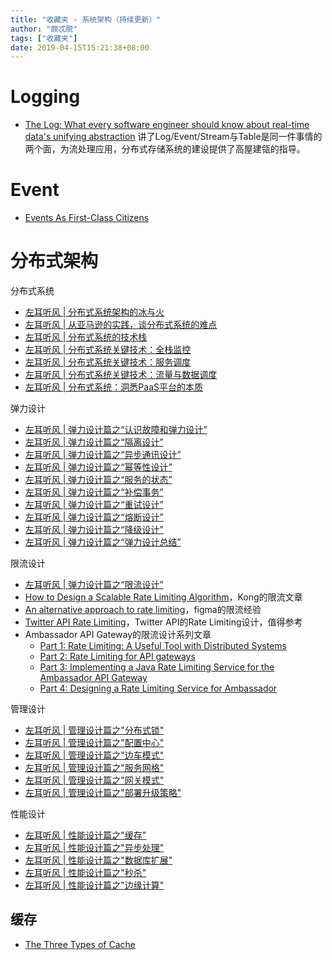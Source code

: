 ```yaml
---
title: "收藏夹 - 系统架构（持续更新）"
author: "颇忒脱"
tags: ["收藏夹"]
date: 2019-04-15T15:21:38+08:00
---
```


<!--more-->

# Logging

* [The Log: What every software engineer should know about real-time data's unifying abstraction](https://engineering.linkedin.com/distributed-systems/log-what-every-software-engineer-should-know-about-real-time-datas-unifying)
讲了Log/Event/Stream与Table是同一件事情的两个面，为流处理应用，分布式存储系统的建设提供了高屋建瓴的指导。

# Event

* [Events As First-Class Citizens](https://hackernoon.com/events-as-first-class-citizens-8633e8479493)

# 分布式架构

分布式系统

* [左耳听风 | 分布式系统架构的冰与火](https://time.geekbang.org/column/article/1411)
* [左耳听风 | 从亚马逊的实践，谈分布式系统的难点](https://time.geekbang.org/column/article/1505)
* [左耳听风 | 分布式系统的技术栈](https://time.geekbang.org/column/article/1512)
* [左耳听风 | 分布式系统关键技术：全栈监控](https://time.geekbang.org/column/article/1513)
* [左耳听风 | 分布式系统关键技术：服务调度](https://time.geekbang.org/column/article/1604)
* [左耳听风 | 分布式系统关键技术：流量与数据调度](https://time.geekbang.org/column/article/1609)
* [左耳听风 | 分布式系统：洞悉PaaS平台的本质](https://time.geekbang.org/column/article/1610)

弹力设计

* [左耳听风 | 弹力设计篇之“认识故障和弹力设计”](https://time.geekbang.org/column/article/3912)
* [左耳听风 | 弹力设计篇之“隔离设计”](https://time.geekbang.org/column/article/3917)
* [左耳听风 | 弹力设计篇之“异步通讯设计”](https://time.geekbang.org/column/article/3926)
* [左耳听风 | 弹力设计篇之“幂等性设计”](https://time.geekbang.org/column/article/4050)
* [左耳听风 | 弹力设计篇之“服务的状态”](https://time.geekbang.org/column/article/4086)
* [左耳听风 | 弹力设计篇之“补偿事务”](https://time.geekbang.org/column/article/4087)
* [左耳听风 | 弹力设计篇之“重试设计”](https://time.geekbang.org/column/article/4121)
* [左耳听风 | 弹力设计篇之“熔断设计”](https://time.geekbang.org/column/article/4241)
* [左耳听风 | 弹力设计篇之“降级设计”](https://time.geekbang.org/column/article/4252)
* [左耳听风 | 弹力设计篇之“弹力设计总结”](https://time.geekbang.org/column/article/4253)

限流设计

* [左耳听风 | 弹力设计篇之“限流设计”](https://time.geekbang.org/column/article/4245)
* [How to Design a Scalable Rate Limiting Algorithm](https://konghq.com/blog/how-to-design-a-scalable-rate-limiting-algorithm/)，Kong的限流文章
* [An alternative approach to rate limiting](https://www.figma.com/blog/an-alternative-approach-to-rate-limiting/)，figma的限流经验
* [Twitter API Rate Limiting](https://developer.twitter.com/en/docs/basics/rate-limiting)，Twitter API的Rate Limiting设计，值得参考
* Ambassador API Gateway的限流设计系列文章
  * [Part 1: Rate Limiting: A Useful Tool with Distributed Systems](https://blog.getambassador.io/rate-limiting-a-useful-tool-with-distributed-systems-6be2b1a4f5f4)
  * [Part 2: Rate Limiting for API gateways](https://blog.getambassador.io/rate-limiting-for-api-gateways-892310a2da02)
  * [Part 3: Implementing a Java Rate Limiting Service for the Ambassador API Gateway](https://blog.getambassador.io/implementing-a-java-rate-limiting-service-for-the-ambassador-api-gateway-e09d542455da)
  * [Part 4: Designing a Rate Limiting Service for Ambassador
](https://blog.getambassador.io/designing-a-rate-limiting-service-for-ambassador-f460e9fabedb)

管理设计

* [左耳听风 | 管理设计篇之"分布式锁"](https://time.geekbang.org/column/article/5175)
* [左耳听风 | 管理设计篇之"配置中心"](https://time.geekbang.org/column/article/5819)
* [左耳听风 | 管理设计篇之"边车模式"](https://time.geekbang.org/column/article/5909)
* [左耳听风 | 管理设计篇之"服务网格"](https://time.geekbang.org/column/article/5920)
* [左耳听风 | 管理设计篇之"网关模式"](https://time.geekbang.org/column/article/6086)
* [左耳听风 | 管理设计篇之"部署升级策略"](https://time.geekbang.org/column/article/6283)

性能设计

* [左耳听风 | 性能设计篇之"缓存"](https://time.geekbang.org/column/article/6282)
* [左耳听风 | 性能设计篇之"异步处理"](https://time.geekbang.org/column/article/7036)
* [左耳听风 | 性能设计篇之"数据库扩展"](https://time.geekbang.org/column/article/7045)
* [左耳听风 | 性能设计篇之"秒杀"](https://time.geekbang.org/column/article/7047)
* [左耳听风 | 性能设计篇之"边缘计算"](https://time.geekbang.org/column/article/7086)

## 缓存

* [The Three Types of Cache][cache-1]


[cache-1]: https://www.robustperception.io/the-three-types-of-cache

